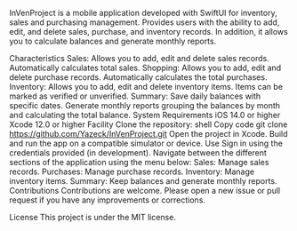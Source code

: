 InVenProject is a mobile application developed with SwiftUI for inventory, sales and purchasing management. Provides users with the ability to add, edit, and delete sales, purchase, and inventory records. In addition, it allows you to calculate balances and generate monthly reports.

Characteristics
Sales:
Allows you to add, edit and delete sales records.
Automatically calculates total sales.
Shopping:
Allows you to add, edit and delete purchase records.
Automatically calculates the total purchases.
Inventory:
Allows you to add, edit and delete inventory items.
Items can be marked as verified or unverified.
Summary:
Save daily balances with specific dates.
Generate monthly reports grouping the balances by month and calculating the total balance.
System Requirements
iOS 14.0 or higher
Xcode 12.0 or higher
Facility
Clone the repository:
shell
Copy code
git clone https://github.com/Yazeck/InVenProject.git
Open the project in Xcode.
Build and run the app on a compatible simulator or device.
Use
Sign in using the credentials provided (in development).
Navigate between the different sections of the application using the menu below:
Sales: Manage sales records.
Purchases: Manage purchase records.
Inventory: Manage inventory items.
Summary: Keep balances and generate monthly reports.
Contributions
Contributions are welcome. Please open a new issue or pull request if you have any improvements or corrections.

License
This project is under the MIT license.
